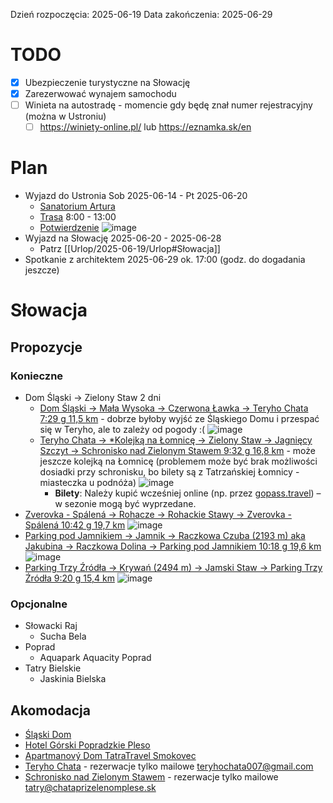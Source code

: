 Dzień rozpoczęcia: 2025-06-19
Data zakończenia: 2025-06-29
# TODO
- [x] Ubezpieczenie turystyczne na Słowację
- [x] Zarezerwować wynajem samochodu
- [ ] Winieta na autostradę - momencie gdy będę znał numer rejestracyjny (można w Ustroniu)
	- [ ] https://winiety-online.pl/ lub https://eznamka.sk/en
# Plan
* Wyjazd do Ustronia Sob 2025-06-14 -  Pt 2025-06-20
	* [Sanatorium Artura](https://maps.app.goo.gl/xgrRHm4oWSPmnCFE7)
	* [Trasa](https://maps.app.goo.gl/qeUcr7MDdU1kgpDt6) 8:00 - 13:00
	* [Potwierdzenie](https://secure.booking.com/confirmation.en-us.html?label=gen173nr-1FCAEoggI46AdIM1gEaLYBiAEBmAExuAEZyAEP2AEB6AEB-AECiAIBqAIDuAKt2afBBsACAdICJGJmMWVkYTBkLTRjNTEtNGQ4OS1hMjg3LTZmMmNkMGY0ZGE4ZdgCBeACAQ&sid=17d1187e4ebde5cd31d7ff98c8f17531&aid=304142&auth_key=hU1BctMaNeOQzmKx&source=mytrips)
	![image](20250607115130.png)
* Wyjazd na Słowację 2025-06-20 - 2025-06-28
	* Patrz [[Urlop/2025-06-19/Urlop#Słowacja]]
* Spotkanie z architektem 2025-06-29 ok. 17:00 (godz. do dogadania jeszcze)
# Słowacja
## Propozycje
### Konieczne
* Dom Śląski -> Zielony Staw 2 dni
	* [Dom Śląski -> Mała Wysoka -> Czerwona Ławka -> Teryho Chata 7:29 g 11,5 km](https://mapy.com/s/cahapobede) - dobrze byłoby wyjść ze Śląskiego Domu i przespać się w Teryho, ale to zależy od pogody :( 
	  ![image](20250608140903.png)
	* [Teryho Chata -> \*Kolejką na Łomnicę -> Zielony Staw -> Jagnięcy Szczyt -> Schronisko nad Zielonym Stawem 9:32 g 16,8 km](https://mapy.com/s/jucahuroda) - może jeszcze kolejką na Łomnicę (problemem może być brak możliwości dosiadki przy schronisku, bo bilety są z Tatrzańskiej Łomnicy - miasteczka u podnóża)
	  ![image](20250608140816.png)
		* **Bilety**: Należy kupić wcześniej online (np. przez [gopass.travel](https://gopass.travel)) – w sezonie mogą być wyprzedane.
* [Zverovka - Spálená -> Rohacze -> Rohackie Stawy -> Zverovka - Spálená 10:42 g 19,7 km](https://mapy.com/s/mutepekego)
  ![image](20250608141116.png)
* [Parking pod Jamnikiem -> Jamnik -> Raczkowa Czuba (2193 m) aka Jakubina -> Raczkowa Dolina -> Parking pod Jamnikiem 10:18 g 19,6 km](https://mapy.com/s/heretezecu)
  ![image](20250608140703.png)
* [Parking Trzy Źródła -> Krywań (2494 m) -> Jamski Staw -> Parking Trzy Źródła 9:20 g 15,4 km](https://mapy.com/s/kugohepeka)
  ![image](20250608140726.png)
### Opcjonalne
* Słowacki Raj
	* Sucha Bela
* Poprad
	* Aquapark Aquacity Poprad
* Tatry Bielskie
	* Jaskinia Bielska
## Akomodacja
* [Śląski Dom](https://www.booking.com/hotel/sk/sliezsky-dom.html?aid=808251&auth_success=1)
* [Hotel Górski Popradzkie Pleso](https://www.booking.com/hotel/sk/popredska-c-pleso.pl.html?aid=808251&sid=cbe754afe62a7199d98333d1c2456e04&all_sr_blocks=33363903_400817965_1_33_0&checkin=2025-06-20&checkout=2025-06-28&dest_id=-847329&dest_type=city&dist=0&group_adults=1&group_children=0&hapos=3&highlighted_blocks=33363903_400817965_1_33_0&hpos=3&matching_block_id=33363903_400817965_1_33_0&no_rooms=1&req_adults=1&req_children=0&room1=A&sb_price_type=total&sr_order=popularity&sr_pri_blocks=33363903_400817965_1_33_0__43269&srepoch=1749320171&srpvid=f10c806ec0c7096c&type=total&ucfs=1&#hotelTmpl)
* [Apartmanový Dom TatraTravel Smokovec](https://www.booking.com/hotel/sk/smokovec-apartmanovy-dom.pl.html?aid=808251&sid=cbe754afe62a7199d98333d1c2456e04&all_sr_blocks=38778302_332799193_0_2_0_788660&checkin=2025-06-20&checkout=2025-06-28&dest_id=-847329&dest_type=city&dist=0&group_adults=1&group_children=0&hapos=2&highlighted_blocks=38778302_332799193_0_2_0_788660&hpos=2&matching_block_id=38778302_332799193_0_2_0_788660&no_rooms=1&req_adults=1&req_children=0&room1=A&sb_price_type=total&sr_order=popularity&sr_pri_blocks=38778302_332799193_0_2_0_788660_83736&srepoch=1749320167&srpvid=f10c806ec0c7096c&type=total&ucfs=1&#hotelTmpl)
* [Teryho Chata](https://www.teryhochata.sk/en/accommodation/) - rezerwacje tylko mailowe teryhochata007@gmail.com
* [Schronisko nad Zielonym Stawem](https://chataprizelenomplese.sk/en/) - rezerwacje tylko mailowe tatry@chataprizelenomplese.sk